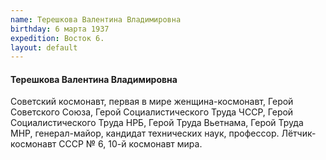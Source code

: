 ```yaml
---
name: Терешкова Валентина Владимировна
birthday: 6 марта 1937
expedition: Восток 6.
layout: default
---
```

#### Терешкова Валентина Владимировна
Советский космонавт, первая в мире женщина-космонавт, Герой Советского Союза, Герой Социалистического Труда ЧССР, Герой Социалистического Труда НРБ, Герой Труда Вьетнама, Герой Труда МНР, генерал-майор, кандидат технических наук, профессор. Лётчик-космонавт СССР № 6, 10-й космонавт мира.
